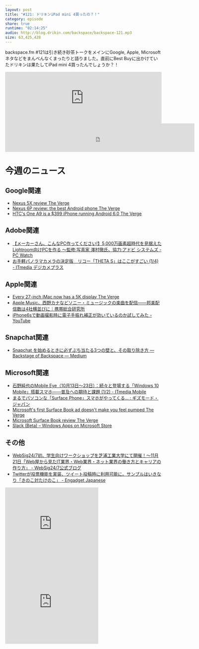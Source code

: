 ```yaml
---
layout: post
title: "#121: ドリキンiPad mini 4買ったの？！"
category: episode
share: true
runtime: "02:14:25"
audio: http://blog.drikin.com/backspace/backspace-121.mp3
size: 63,425,428
---
```


backspace.fm #121は引き続き砂茶トークをメインにGoogle, Apple, Microsoftネタなどをまんべんなくまったりと語りました。直前にBest Buyに出かけていたドリキンは果たしてiPad mini 4買ったんでしょうか？！

<iframe width="100%" height="166" scrolling="no" frameborder="no" src="https://w.soundcloud.com/player/?url=https%3A//api.soundcloud.com/tracks/230064014&amp;color=ff5500&amp;auto_play=false&amp;hide_related=false&amp;show_comments=true&amp;show_user=true&amp;show_reposts=false"></iframe>

<iframe src="http://backspace.fm/subscribes.html" width="121%" height="92" scrolling="no" frameborder="0"></iframe>

# 今週のニュース
## Google関連
* [Nexus 5X review  The Verge](http://www.theverge.com/2015/10/20/9570815/google-nexus-5x-review)
* [Nexus 6P review: the best Android phone  The Verge](http://www.theverge.com/2015/10/20/9571535/nexus-6p-review)
* [HTC's One A9 is a $399 iPhone running Android 6.0  The Verge](http://www.theverge.com/2015/10/20/9567471/htc-one-android-6-0-marshmallow-iphone)

## Adobe関連
* [【メーカーさん、こんなPC作ってください!】5,000万画素超時代を見据えたLightroom向けPCを作る ～監修:写真家 澤村徹氏、協力:アドビ システムズ - PC Watch](http://pc.watch.impress.co.jp/docs/column/btopc/20151016_723971.html)
* [お手軽パノラマカメラの決定版　リコー「THETA S」はここがすごい (1/4) - ITmedia デジカメプラス](http://camera.itmedia.co.jp/dc/articles/1510/23/news050.html)

## Apple関連
* [Every 27-inch iMac now has a 5K display  The Verge](http://www.theverge.com/2015/10/13/9512503/apple-imac-update-27-inch-5k-price-release-date-specs)
* [Apple Music、西野カナなどソニー・ミュージックの楽曲を配信――邦楽配信数は4社横並びに｜携帯総合研究所](http://mobilelaby.com/blog-entry-apple-music-distribution-start-start-sony-music.html)
* [iPhone6sで動画撮影時に電子手振れ補正が効いているのか試してみた - YouTube](https://www.youtube.com/watch?v=VkFREfgqgh4)

## Snapchat関連
- [Snapchat を始めるときに必ずぶち当たる3つの壁と、その取り除き方 — Backstage of Backspace — Medium](https://medium.com/backstage-of-backspace/snapchat-%E3%82%92%E5%A7%8B%E3%82%81%E3%82%8B%E3%81%A8%E3%81%8D%E3%81%AB%E5%BF%85%E3%81%9A%E3%81%B6%E3%81%A1%E5%BD%93%E3%81%9F%E3%82%8B3%E3%81%A4%E3%81%AE%E5%A3%81%E3%81%A8-%E3%81%9D%E3%81%AE%E5%8F%96%E3%82%8A%E9%99%A4%E3%81%8D%E6%96%B9-54e6f0505f9a#.p3prdewjt)

## Microsoft関連
* [石野純也のMobile Eye（10月13日～23日）：続々と登場する「Windows 10 Mobile」搭載スマホ――普及への期待と課題 (1/2) - ITmedia Mobile](http://www.itmedia.co.jp/mobile/articles/1510/24/news018.html)
* [まるでパソコンな「Surface Phone」スマホがやってくる… : ギズモード・ジャパン](http://www.gizmodo.jp/2015/10/surface_phone2016.html)
* [Microsoft's first Surface Book ad doesn't make you feel pumped  The Verge](http://www.theverge.com/2015/10/9/9488965/microsoft-surface-book-tv-commercial)
* [Microsoft Surface Book review  The Verge](http://www.theverge.com/2015/10/21/9574381/microsoft-surface-book-laptop-review)
* [Slack (Beta) – Windows Apps on Microsoft Store](https://www.microsoft.com/en-us/store/apps/slack-beta/9nblggh1jj9h)

## その他
* [WebSig24/7初、学生向けワークショップを芝浦工業大学にて開催！～11月21日「Web屋から見たIT業界・Web業界・ネット業界の働き方とキャリアの作り方」 - WebSig24/7公式ブログ](http://websig247.jp/studentworkshop/000315.html)
* [Twitterが投票機能を実装、ツイート投稿時に利用可能に。サンプルはいきなり「きのこ対たけのこ」 - Engadget Japanese](http://japanese.engadget.com/2015/10/23/twitter/)

<iframe src="http://rcm-fe.amazon-adsystem.com/e/cm?t=driftking-22&o=9&p=12&l=bn1&mode=videogames-jp&browse=637394&fc1=000000&lt1=_blank&lc1=3366FF&bg1=FFFFFF&f=ifr" marginwidth="0" marginheight="0" width="300" height="252" border="0" frameborder="0" style="border:none;" scrolling="no"></iframe>
<iframe src="http://rcm-fe.amazon-adsystem.com/e/cm?t=driftking-22&o=9&p=12&l=bn1&mode=computers-jp&browse=2127212190&fc1=000000&lt1=_blank&lc1=3366FF&bg1=FFFFFF&f=ifr" marginwidth="0" marginheight="0" width="300" height="252" border="0" frameborder="0" style="border:none;" scrolling="no"></iframe>
